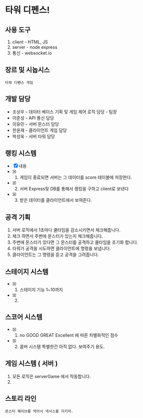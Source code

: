 # 타워 디펜스!

## 사용 도구

1. client - HTML, JS
2. server - node express
3. 통신 - websocket.io

## 장르 및 시놉시스

```
타워 디펜스 게임
```

## 개발 담당

- 조상우 - 데이터 베이스 기획 및 게임 제어 로직 담당 - 팀장
- 이준성 - API 통신 담당
- 이유민 - 서버 몬스터 담당
- 한윤재 - 클라이언트 게임 담당
- 박성욱 - 서버 타워 담당

## 랭킹 시스템

- [x] 내용
- [x] 1. 게임이 종료되면 서버는 그 데이터를 score 테이블에 저장한다.
- [x] 2. 서버 Express및 DB를 통해서 랭킹을 구하고 client로 보낸다
- [x] 3. 받은 데이터를 클라이언트에서 보여준다.

## 공격 기획

1. 서버 로직에서 1초마다 쿨타임을 감소시키면서 체크해줍니다.
2. 체크 하면서 주변에 몬스터가 있는지 체크해줍니다.
3. 주변에 몬스터가 있다면 그 몬스터를 공격하고 쿨타임을 초기화 합니다.
4. 타워가 공격을 시도하면 클라이언트에 명령을 보냅니다.
5. 클라이언트는 그 명령을 듣고 공격을 그려줍니다.

## 스테이지 시스템

- [x] 1. 스테이지 기능 1~10까지
- [x] 2.

## 스코어 시스템

- [x] 1. no GOOD GREAT Excellent 에 따른 차별화적인 점수
- [x] 2. 콤버 시스템 특별한건 아직 없다. 보여주기 용도.

## 게임 시스템 ( 서버 )

1. 모든 로직은 serverGame 에서 작동합니다.
2.

## 스토리 라인

```
몬스터 웨이브를 막아서 넥서스를 지키자.
```
